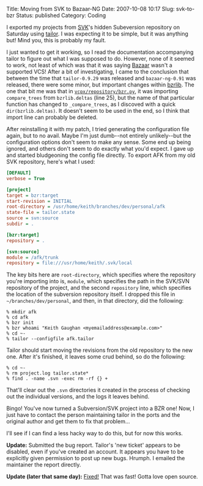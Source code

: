 Title: Moving from SVK to Bazaar-NG
Date: 2007-10-08 10:17
Slug: svk-to-bzr
Status: published
Category: Coding

I exported my projects from [SVK](https://web.archive.org/web/20080828070002/http://svk.bestpractical.com/)'s hidden Subeversion repository on Saturday using [tailor](https://web.archive.org/web/20080828070002/http://progetti.arstecnica.it/tailor). I was expecting it to be simple, but it was anything but! Mind you, this is probably my fault.

I just wanted to get it working, so I read the documentation accompanying tailor to figure out what I was supposed to do. However, none of it seemed to work, not least of which was that it was saying [Bazaar](http://bazaar-vcs.org/) wasn't a supported VCS! After a bit of investigating, I came to the conclusion that between the time that `tailor-0.9.29` was released and `bazaar-ng-0.91` was released, there were some minor, but important changes within [bzrlib](http://bazaar-vcs.org/BzrLib). The one that bit me was that in [`vcpx/repository/bzr.py`](https://web.archive.org/web/20080828070002/http://progetti.arstecnica.it/tailor/browser/vcpx/repository/bzr.py?rev=1369), it was importing `compare_trees` from `bzrlib.deltas` (line 25), but the name of that particular function has changed to `_compare_trees`, as I discoved with a quick `dir(bzrlib.deltas)`. It doesn't seem to be used in the end, so I think that import line can probably be deleted.

After reinstalling it with my patch, I tried generating the configuration file again, but to no avail. Maybe I'm just dumb--not entirely unlikely--but the configuration options don't seem to make any sense. Some end up being ignored, and others don't seem to do exactly what you'd expect. I gave up and started bludgeoning the config file directly. To export AFK from my old SVK repository, here's what I used:

```ini
[DEFAULT]
verbose = True

[project]
target = bzr:target
start-revision = INITIAL
root-directory = /usr/home/keith/branches/dev/personal/afk
state-file = tailor.state
source = svn:source
subdir = .

[bzr:target]
repository = .

[svn:source]
module = /afk/trunk
repository = file:///usr/home/keith/.svk/local
```

The key bits here are `root-directory`, which specifies where the repository you're importing into is, `module`, which specifies the path in the SVK/SVN repository of the project, and the second `repository` line, which specifies the location of the subversion repository itself. I dropped this file in `~/branches/dev/personal`, and then, in that directory, did the following:

```text
% mkdir afk
% cd afk
% bzr init
% bzr whoami "Keith Gaughan <myemailaddress@example.com>"
% cd ~-
% tailor --configfile afk.tailor
```

Tailor should start moving the revisions from the old repository to the new one. After it's finished, it leaves some crud behind, so do the following:

```text
% cd ~-
% rm project.log tailor.state*
% find . -name .svn -exec rm -rf {} +
```

That'll clear out the `.svn` directories it created in the process of checking out the individual versions, and the logs it leaves behind.

Bingo! You've now turned a Subversion/SVK project into a BZR one! Now, I just have to contact the person maintaining tailor in the ports and the original author and get them to fix that problem...

I'll see if I can find a less hacky way to do this, but for now this works.

**Update:** Submitted the bug report. Tailor's 'new ticket' appears to be disabled, even if you've created an account. It appears you have to be explicitly given permission to post up new bugs. Hrumph. I emailed the maintainer the report directly.

**Update (later that same day):** [Fixed!](https://web.archive.org/web/20080828070002/http://progetti.arstecnica.it/tailor/browser/vcpx/repository/bzr.py?rev=1442) That was fast! Gotta love open source.
